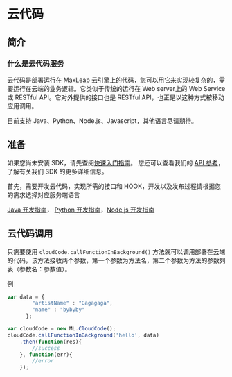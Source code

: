 # 云代码
## 简介
### 什么是云代码服务
云代码是部署运行在 MaxLeap 云引擎上的代码，您可以用它来实现较复杂的，需要运行在云端的业务逻辑。它类似于传统的运行在 Web server上的 Web Service或 RESTful API。它对外提供的接口也是 RESTful API，也正是以这种方式被移动应用调用。

目前支持 Java、Python、Node.js、Javascript，其他语言尽请期待。

## 准备

如果您尚未安装 SDK，请先查阅[快速入门指南](ML_DOCS_LINK_PLACEHOLDER_SDK_QUICKSTART_JAVASCRIPT)。
您还可以查看我们的 [API 参考](ML_DOCS_LINK_PLACEHOLDER_API_REF_JAVASCRIPT)，了解有关我们 SDK 的更多详细信息。

首先，需要开发云代码，实现所需的接口和 HOOK，开发以及发布过程请根据您的需求选择对应服务端语言

[Java 开发指南](ML_DOCS_GUIDE_LINK_PLACEHOLDER_JAVA#CLOUD_CODE_ZH)，
[Python 开发指南](ML_DOCS_GUIDE_LINK_PLACEHOLDER_PYTHON#CLOUD_CODE_ZH)，[Node.js 开发指南](ML_DOCS_GUIDE_LINK_PLACEHOLDER_NODEJS#CLOUD_CODE_ZH)

## 云代码调用

只需要使用 `cloudCode.callFunctionInBackground()` 方法就可以调用部署在云端的代码，该方法接收两个参数，第一个参数为方法名，第二个参数为方法的参数列表（参数名：参数值）。

例

```javascript
var data = {
        "artistName" : "Gagagaga",
        "name" : "bybyby"
      };

var cloudCode = new ML.CloudCode();
cloudCode.callFunctionInBackground('hello', data)
    .then(function(res){
        //success
    }, function(err){
        //error    
    });
```